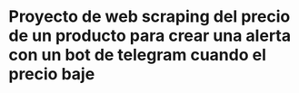 # Proyecto de web scraping del precio de un producto para crear una alerta con un bot de telegram cuando el precio baje
